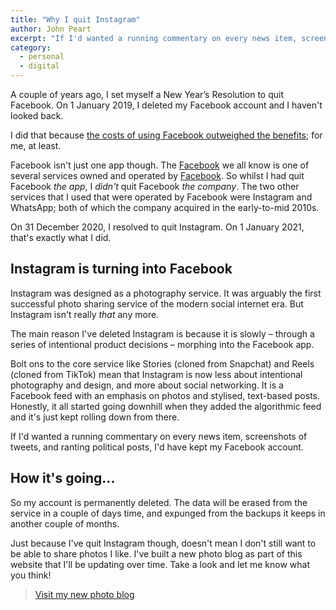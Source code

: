 ```yaml
---
title: "Why I quit Instagram"
author: John Peart
excerpt: "If I'd wanted a running commentary on every news item, screenshots of tweets, and ranting political posts, I'd have kept my Facebook account."
category:
  - personal
  - digital
---
```


A couple of years ago, I set myself a New Year’s Resolution to quit Facebook. On 1 January 2019, I deleted my Facebook account and I haven't looked back.

I did that because [the costs of using Facebook outweighed the benefits](/2018/12/18/goodbye-facebook); for me, at least. 

Facebook isn't just one app though. The [Facebook](https://www.facebook.com) we all know is one of several services owned and operated by [Facebook](https://about.fb.com). So whilst I had quit Facebook _the app_, I _didn't_ quit Facebook _the company_. The two other services that I used that were operated by Facebook were Instagram and WhatsApp; both of which the company acquired in the early-to-mid 2010s. 

On 31 December 2020, I resolved to quit Instagram. On 1 January 2021, that's exactly what I did.

## Instagram is turning into Facebook

Instagram was designed as a photography service. It was arguably the first successful photo sharing service of the modern social internet era. But Instagram isn't really _that_ any more.

The main reason I've deleted Instagram is because it is slowly – through a series of intentional product decisions – morphing into the Facebook app. 

Bolt ons to the core service like Stories (cloned from Snapchat) and Reels (cloned from TikTok) mean that Instagram is now less about intentional photography and design, and more about social networking. It is a Facebook feed with an emphasis on photos and stylised, text-based posts. Honestly, it all started going downhill when they added the algorithmic feed and it's just kept rolling down from there.

If I'd wanted a running commentary on every news item, screenshots of tweets, and ranting political posts, I'd have kept my Facebook account.

## How it's going...

So my account is permanently deleted. The data will be erased from the service in a couple of days time, and expunged from the backups it keeps in another couple of months.

Just because I've quit Instagram though, doesn't mean I don't still want to be able to share photos I like. I've built a new photo blog as part of this website that I'll be updating over time. Take a look and let me know what you think!

> [Visit my new photo blog](//photos.johnpe.art)